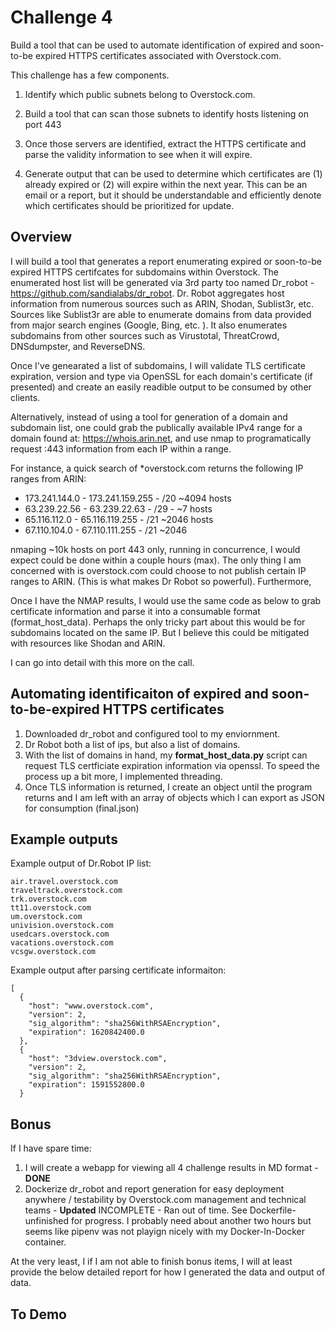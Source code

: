 # Challenge 4

Build a tool that can be used to automate identification of expired and soon-to-be expired HTTPS certificates associated with Overstock.com.

This challenge has a few components.

1. Identify which public subnets belong to Overstock.com.

2. Build a tool that can scan those subnets to identify hosts listening on port 443

3. Once those servers are identified, extract the HTTPS certificate and parse the validity information to see when it will expire.

4. Generate output that can be used to determine which certificates are (1) already expired or (2) will expire within the next year. This can be an email or a report, but it should be understandable and efficiently denote which certificates should be prioritized for update.

## Overview

I will build a tool that generates a report enumerating expired or soon-to-be expired HTTPS certifcates for subdomains within Overstock. The enumerated host list will be generated via 3rd party too named Dr_robot - https://github.com/sandialabs/dr_robot. Dr. Robot aggregates host information from numerous sources such as ARIN, Shodan, Sublist3r, etc. Sources like Sublist3r are able to enumerate domains from data provided from major search engines (Google, Bing, etc. ). It also enumerates subdomains from other sources such as Virustotal, ThreatCrowd, DNSdumpster, and ReverseDNS.

Once I've genearated a list of subdomains, I will validate TLS certificate expiration, version and type via OpenSSL for each domain's certificate (if presented) and create an easily readible output to be consumed by other clients.

Alternatively, instead of using a tool for generation of a domain and subdomain list, one could grab the publically available IPv4 range for a domain found at: https://whois.arin.net, and use nmap to programatically request :443 information from each IP within a range.

For instance, a quick search of \*overstock.com returns the following IP ranges from ARIN:

- 173.241.144.0 - 173.241.159.255 - /20 ~4094 hosts
- 63.239.22.56 - 63.239.22.63 - /29 - ~7 hosts
- 65.116.112.0 - 65.116.119.255 - /21 ~2046 hosts
- 67.110.104.0 - 67.110.111.255 - /21 ~2046

nmaping ~10k hosts on port 443 only, running in concurrence, I would expect could be done within a couple hours (max). The only thing I am concerned with is overstock.com could choose to not publish certain IP ranges to ARIN. (This is what makes Dr Robot so powerful). Furthermore,

Once I have the NMAP results, I would use the same code as below to grab certificate information and parse it into a consumable format (format_host_data). Perhaps the only tricky part about this would be for subdomains located on the same IP. But I believe this could be mitigated with resources like Shodan and ARIN.

I can go into detail with this more on the call.

## Automating identificaiton of expired and soon-to-be-expired HTTPS certificates

1. Downloaded dr_robot and configured tool to my enviornment.
2. Dr Robot both a list of ips, but also a list of domains.
3. With the list of domains in hand, my **format_host_data.py** script can request TLS certficiate expiration information via openssl. To speed the process up a bit more, I implemented threading.
4. Once TLS information is returned, I create an object until the program returns and I am left with an array of objects which I can export as JSON for consumption (final.json)

## Example outputs

Example output of Dr.Robot IP list:

```
air.travel.overstock.com
traveltrack.overstock.com
trk.overstock.com
tt11.overstock.com
um.overstock.com
univision.overstock.com
usedcars.overstock.com
vacations.overstock.com
vcsgw.overstock.com
```

Example output after parsing certificate informaiton:

```
[
  {
    "host": "www.overstock.com",
    "version": 2,
    "sig_algorithm": "sha256WithRSAEncryption",
    "expiration": 1620842400.0
  },
  {
    "host": "3dview.overstock.com",
    "version": 2,
    "sig_algorithm": "sha256WithRSAEncryption",
    "expiration": 1591552800.0
  }
```

## Bonus

If I have spare time:

1. I will create a webapp for viewing all 4 challenge results in MD format - **DONE**
2. Dockerize dr_robot and report generation for easy deployment anywhere / testability by Overstock.com management and technical teams - **Updated** INCOMPLETE - Ran out of time. See Dockerfile-unfinished for progress. I probably need about another two hours but seems like pipenv was not playign nicely with my Docker-In-Docker container.

At the very least, I if I am not able to finish bonus items, I will at least provide the below detailed report for how I generated the data and output of data.

## To Demo

